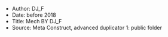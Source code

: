 - Author: DJ_F
- Date: before 2018
- Title: Mech BY DJ_F
- Source: Meta Construct, advanced duplicator 1: public folder